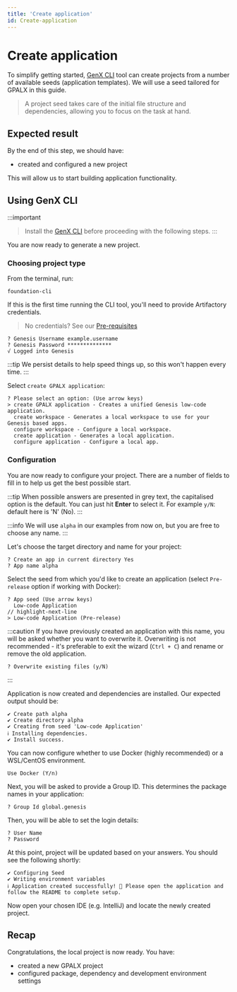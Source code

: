 ```yaml
---
title: 'Create application'
id: Create-application
---
```


# Create application

To simplify getting started, [GenX CLI](../../../gpalx/quick-start/introduction/#genx-cli) tool can create projects from a number of available seeds (application templates). We will use a seed tailored for GPALX in this guide.

> A project seed takes care of the initial file structure and dependencies, allowing you to focus on the task at hand.

## Expected result
By the end of this step, we should have:
- created and configured a new project

This will allow us to start building application functionality.

## Using GenX CLI

:::important
> Install the [GenX CLI](../../../gpalx/quick-start/introduction/#genx-cli) before proceeding with the following steps.
:::

You are now ready to generate a new project.

### Choosing project type

From the terminal, run:

```shell
foundation-cli
```

If this is the first time running the CLI tool, you'll need to provide Artifactory credentials. 

> No credentials? See our [Pre-requisites](../../../gpalx/quick-start/introduction/#prerequisites)

```shell
? Genesis Username example.username
? Genesis Password **************
√ Logged into Genesis
```

:::tip
We persist details to help speed things up, so this won't happen every time.
:::


Select `create GPALX application`:

```shell
? Please select an option: (Use arrow keys)
> create GPALX application - Creates a unified Genesis low-code application.
  create workspace - Generates a local workspace to use for your Genesis based apps.
  configure workspace - Configure a local workspace.
  create application - Generates a local application.
  configure application - Configure a local app.
```

### Configuration
You are now ready to configure your project. There are a number of fields to fill in to help us get the best possible start.


:::tip
When possible answers are presented in grey text, the capitalised option is the default. You can just hit **Enter** to select it. 
For example `y/N`: default here is 'N' (No).
:::

:::info
We will use `alpha` in our examples from now on, but you are free to choose any name. 
:::

Let's choose the target directory and name for your project:

```shell
? Create an app in current directory Yes
? App name alpha
```

Select the seed from which you'd like to create an application (select `Pre-release` option if working with Docker):

```shell
? App seed (Use arrow keys)
  Low-code Application
// highlight-next-line
> Low-code Application (Pre-release)
```

:::caution
If you have previously created an application with this name, you will be asked whether you want to overwrite it. Overwriting is not recommended - it's preferable to exit the wizard (`Ctrl + C`) and rename or remove the old application.

```shell
? Overwrite existing files (y/N)
```
:::

Application is now created and dependencies are installed. Our expected output should be:

```shell
✔ Create path alpha
✔ Create directory alpha
✔ Creating from seed 'Low-code Application'
ℹ Installing dependencies.
✔ Install success.
```

You can now configure whether to use Docker (highly recommended) or a WSL/CentOS environment.

```shell
Use Docker (Y/n)
```

Next, you will be asked to provide a Group ID. This determines the package names in your application:

```shell
? Group Id global.genesis
```

Then, you will be able to set the login details:

```
? User Name
? Password
```

At this point, project will be updated based on your answers. You should see the following shortly:

```shell
✔ Configuring Seed
✔ Writing environment variables
ℹ Application created successfully! 🎉 Please open the application and follow the README to complete setup.
```

Now open your chosen IDE (e.g. IntelliJ) and locate the newly created project.

## Recap

Congratulations, the local project is now ready. You have:

- created a new GPALX project
- configured package, dependency and development environment settings
